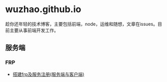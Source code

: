 # wuzhao.github.io
趁你还年轻的技术博客，主要包括前端，node，运维和随想，文章在issues。目前主要从事前端开发工作。
## 服务端
### FRP
  - [搭建frp及服务注册(服务端与客户端)](https://github.com/wz930206/wuzhao.github.io/issues/1)
